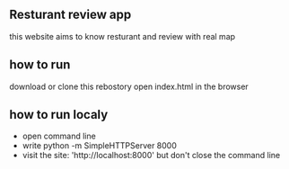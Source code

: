 ## Resturant review app 

this website aims to know resturant and review with real map 


## how to run 

download or clone this rebostory 
open index.html in the browser 



## how to run localy 

- open command line 
- write  python -m SimpleHTTPServer 8000
-  visit the site: 'http://localhost:8000' but don't close the command line 





